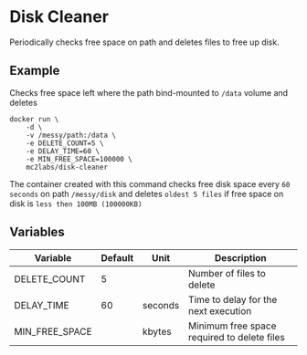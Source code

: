 # Disk Cleaner

Periodically checks free space on path and deletes files to free up disk.

## Example
 Checks free space left where the path bind-mounted to `/data` volume and deletes 

```shell
docker run \
    -d \
    -v /messy/path:/data \
    -e DELETE_COUNT=5 \
    -e DELAY_TIME=60 \
    -e MIN_FREE_SPACE=100000 \
    mc2labs/disk-cleaner
```

The container created with this command checks free disk space every `60 seconds` on path `/messy/disk` and deletes `oldest 5 files` if free space on disk is `less then 100MB (100000KB)`

## Variables
| Variable       | Default | Unit    | Description                                 |
|----------------|---------|---------|---------------------------------------------|
| DELETE_COUNT   | 5       |         | Number of files to delete                   |
| DELAY_TIME     | 60      | seconds | Time to delay for the next execution        |
| MIN_FREE_SPACE |         | kbytes  | Minimum free space required to delete files |
